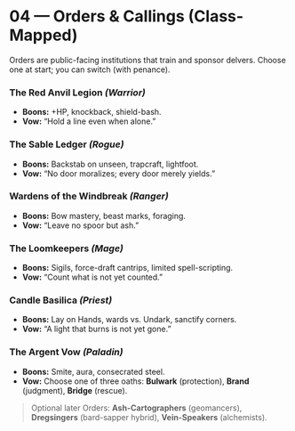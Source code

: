 # 04 — Orders & Callings (Class-Mapped)

Orders are public-facing institutions that train and sponsor delvers. Choose one at start; you can switch (with penance).

### The Red Anvil Legion *(Warrior)*

- **Boons:** +HP, knockback, shield-bash.
- **Vow:** “Hold a line even when alone.”

### The Sable Ledger *(Rogue)*

- **Boons:** Backstab on unseen, trapcraft, lightfoot.
- **Vow:** “No door moralizes; every door merely yields.”

### Wardens of the Windbreak *(Ranger)*

- **Boons:** Bow mastery, beast marks, foraging.
- **Vow:** “Leave no spoor but ash.”

### The Loomkeepers *(Mage)*

- **Boons:** Sigils, force-draft cantrips, limited spell-scripting.
- **Vow:** “Count what is not yet counted.”

### Candle Basilica *(Priest)*

- **Boons:** Lay on Hands, wards vs. Undark, sanctify corners.
- **Vow:** “A light that burns is not yet gone.”

### The Argent Vow *(Paladin)*

- **Boons:** Smite, aura, consecrated steel.
- **Vow:** Choose one of three oaths: **Bulwark** (protection), **Brand** (judgment), **Bridge** (rescue).

> Optional later Orders: **Ash-Cartographers** (geomancers), **Dregsingers** (bard-sapper hybrid), **Vein-Speakers** (alchemists).
